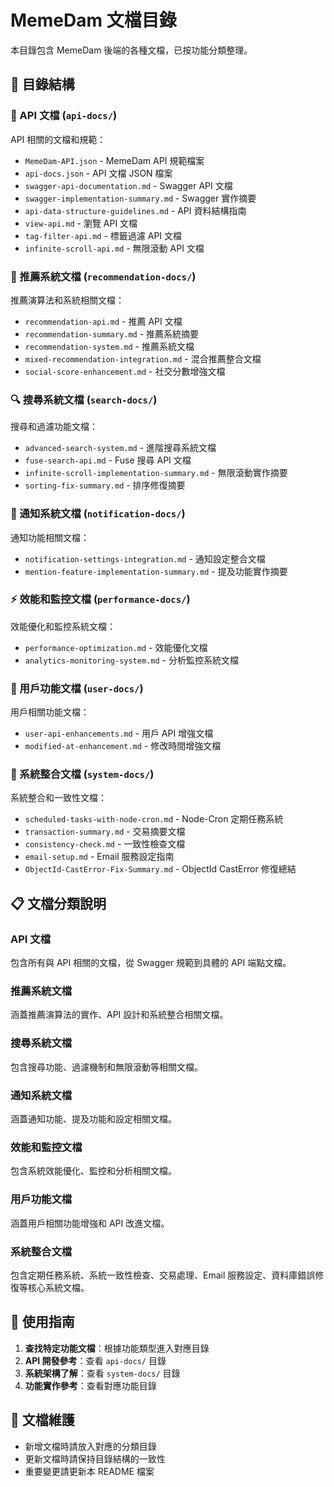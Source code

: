 # MemeDam 文檔目錄

本目錄包含 MemeDam 後端的各種文檔，已按功能分類整理。

## 📁 目錄結構

### 📡 API 文檔 (`api-docs/`)

API 相關的文檔和規範：

- `MemeDam-API.json` - MemeDam API 規範檔案
- `api-docs.json` - API 文檔 JSON 檔案
- `swagger-api-documentation.md` - Swagger API 文檔
- `swagger-implementation-summary.md` - Swagger 實作摘要
- `api-data-structure-guidelines.md` - API 資料結構指南
- `view-api.md` - 瀏覽 API 文檔
- `tag-filter-api.md` - 標籤過濾 API 文檔
- `infinite-scroll-api.md` - 無限滾動 API 文檔

### 🎯 推薦系統文檔 (`recommendation-docs/`)

推薦演算法和系統相關文檔：

- `recommendation-api.md` - 推薦 API 文檔
- `recommendation-summary.md` - 推薦系統摘要
- `recommendation-system.md` - 推薦系統文檔
- `mixed-recommendation-integration.md` - 混合推薦整合文檔
- `social-score-enhancement.md` - 社交分數增強文檔

### 🔍 搜尋系統文檔 (`search-docs/`)

搜尋和過濾功能文檔：

- `advanced-search-system.md` - 進階搜尋系統文檔
- `fuse-search-api.md` - Fuse 搜尋 API 文檔
- `infinite-scroll-implementation-summary.md` - 無限滾動實作摘要
- `sorting-fix-summary.md` - 排序修復摘要

### 🔔 通知系統文檔 (`notification-docs/`)

通知功能相關文檔：

- `notification-settings-integration.md` - 通知設定整合文檔
- `mention-feature-implementation-summary.md` - 提及功能實作摘要

### ⚡ 效能和監控文檔 (`performance-docs/`)

效能優化和監控系統文檔：

- `performance-optimization.md` - 效能優化文檔
- `analytics-monitoring-system.md` - 分析監控系統文檔

### 👤 用戶功能文檔 (`user-docs/`)

用戶相關功能文檔：

- `user-api-enhancements.md` - 用戶 API 增強文檔
- `modified-at-enhancement.md` - 修改時間增強文檔

### 🔧 系統整合文檔 (`system-docs/`)

系統整合和一致性文檔：

- `scheduled-tasks-with-node-cron.md` - Node-Cron 定期任務系統
- `transaction-summary.md` - 交易摘要文檔
- `consistency-check.md` - 一致性檢查文檔
- `email-setup.md` - Email 服務設定指南
- `ObjectId-CastError-Fix-Summary.md` - ObjectId CastError 修復總結

## 📋 文檔分類說明

### API 文檔

包含所有與 API 相關的文檔，從 Swagger 規範到具體的 API 端點文檔。

### 推薦系統文檔

涵蓋推薦演算法的實作、API 設計和系統整合相關文檔。

### 搜尋系統文檔

包含搜尋功能、過濾機制和無限滾動等相關文檔。

### 通知系統文檔

涵蓋通知功能、提及功能和設定相關文檔。

### 效能和監控文檔

包含系統效能優化、監控和分析相關文檔。

### 用戶功能文檔

涵蓋用戶相關功能增強和 API 改進文檔。

### 系統整合文檔

包含定期任務系統、系統一致性檢查、交易處理、Email 服務設定、資料庫錯誤修復等核心系統文檔。

## 🎯 使用指南

1. **查找特定功能文檔**：根據功能類型進入對應目錄
2. **API 開發參考**：查看 `api-docs/` 目錄
3. **系統架構了解**：查看 `system-docs/` 目錄
4. **功能實作參考**：查看對應功能目錄

## 📝 文檔維護

- 新增文檔時請放入對應的分類目錄
- 更新文檔時請保持目錄結構的一致性
- 重要變更請更新本 README 檔案
